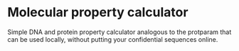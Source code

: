 <h1> Molecular property calculator </h1>
<p> Simple DNA and protein property calculator analogous to the protparam that can be used locally, without putting your confidential sequences online. </p>
